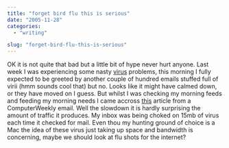 ```yaml
---
title: "forget bird flu this is serious"
date: "2005-11-28"
categories:
  - "writing"

slug: "forget-bird-flu-this-is-serious"
---
```


OK it is not quite that bad but a little bit of hype never hurt anyone.
Last week I was experiencing some nasty [virus](https://adamchamberlin.info/2005/11/virus-warnings/) problems, this morning I fully expected to be greeted by another couple of hundred emails stuffed full of virii (hmm sounds cool that) but no. Looks like it might have calmed down, or they have moved on I guess. But whilst I was checking my morning feeds and feeding my morning needs I came accross [this](https://www.computerweekly.com/Articles/Article.aspx?liArticleID=213150&liFlavourID=1&ebref=3178) article from a ComputerWeekly email. Well the slowdown it is hardly surprising the amount of traffic it produces. My inbox was being choked on 15mb of virus each time it checked for mail. Even thou my hunting ground of choice is a Mac the idea of these virus just taking up space and bandwidth is concerning, maybe we should look at flu shots for the internet?
